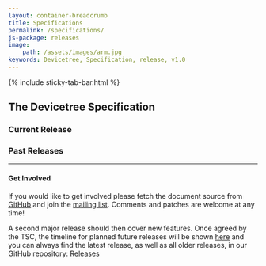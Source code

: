 ```yaml
---
layout: container-breadcrumb
title: Specifications
permalink: /specifications/
js-package: releases
image:
    path: /assets/images/arm.jpg
keywords: Devicetree, Specification, release, v1.0
---
```

{% include sticky-tab-bar.html %}

## **The Devicetree Specification**
 
### Current Release

<div id="current_release"></div>

### Past Releases

<div id="previous_releases"></div>

* * *

#### Get Involved

If you would like to get involved please fetch the document source from
[GitHub](https://github.com/devicetree-org/devicetree-specification)
and join the [mailing list](http://vger.kernel.org/vger-lists.html#devicetree-spec).
Comments and patches are welcome at any time!

A second major release should then cover new features.
Once agreed by the TSC, the timeline for planned future releases will be
shown [here](/releases/) and you can always find the latest release,
as well as all older releases, in our GitHub repository:
[Releases](https://github.com/devicetree-org/devicetree-specification/releases)
